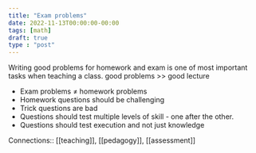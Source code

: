 ```yaml
---
title: "Exam problems"
date: 2022-11-13T00:00:00-00:00
tags: [math]
draft: true
type : "post"
---
```


Writing good problems for homework and exam is one of most important tasks when teaching a class.
good problems >> good lecture

- Exam problems ≠ homework problems
- Homework questions should be challenging
- Trick questions are bad
- Questions should test multiple levels of skill - one after the other. 
- Questions should test execution and not just knowledge

Connections:: [[teaching]], [[pedagogy]], [[assessment]]